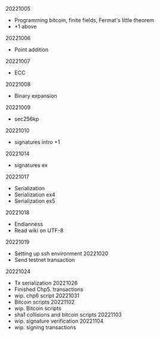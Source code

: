 20221005
- Programming bitcoin, finite fields, Fermat's little theorem
- +1 above

20221006
- Point addition

20221007
- ECC

20221008
- Binary expansion

20221009
- sec256kp

20221010
- signatures intro
+1

20221014
- signatures ex

20221017
- Serialization
- Serialization ex4
- Serialization ex5

20221018
- Endianness
- Read wiki on UTF-8

20221019
- Setting up ssh environment
20221020
- Send testnet transaction

20221024
- Tx serialization
20221026
- Finished Chp5. transactions
- wip. chp6 script
20221031
- Bitcoin scripts
20221102
- wip. Bitcoin scripts
- sha1 collisions and bitcoin scripts
20221103
- wip. signature verification
20221104
- wip. signing transactions